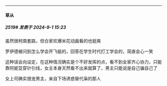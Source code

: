 ﻿
*****

####  草从  
##### 2519#       发表于 2024-9-1 15:23

虽然很柯南套路，但合家欢爆米花动画看的也挺爽

罗伊德被问到怎么学会开飞艇的，回答在学生时代打工学会的，简直会心一笑

这种误会向设定，在这种情况确实是个不好发挥的点，看不到全家齐心协力，只能靠阿妮亚穿针引线，女主本身天然看不出来就算了，男主只能说是自己骗自己了

女上司确实很宠男主，亲自下场诱惑替代枭的那人

